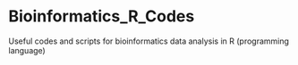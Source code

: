 # Bioinformatics_R_Codes
Useful codes and scripts for bioinformatics data analysis in R (programming language)
